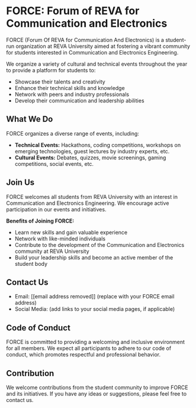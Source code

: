 # FORCE: Forum of REVA for Communication and Electronics

FORCE (Forum Of REVA for Communication And Electronics) is a student-run organization at REVA University aimed at fostering a vibrant community for students interested in Communication and Electronics Engineering. 

We organize a variety of cultural and technical events throughout the year to provide a platform for students to:

* Showcase their talents and creativity
* Enhance their technical skills and knowledge
* Network with peers and industry professionals
* Develop their communication and leadership abilities

## What We Do

FORCE organizes a diverse range of events, including:

* **Technical Events:** Hackathons, coding competitions, workshops on emerging technologies, guest lectures by industry experts, etc.
* **Cultural Events:** Debates, quizzes, movie screenings, gaming competitions, social events, etc.

## Join Us

FORCE welcomes all students from REVA University with an interest in Communication and Electronics Engineering. We encourage active participation in our events and initiatives. 

**Benefits of Joining FORCE:**

* Learn new skills and gain valuable experience
* Network with like-minded individuals
* Contribute to the development of the Communication and Electronics community at REVA University
* Build your leadership skills and become an active member of the student body

## Contact Us

* Email: [[email address removed]] (replace with your FORCE email address)
* Social Media: (add links to your social media pages, if applicable)

## Code of Conduct

FORCE is committed to providing a welcoming and inclusive environment for all members. We expect all participants to adhere to our code of conduct, which promotes respectful and professional behavior.

## Contribution

We welcome contributions from the student community to improve FORCE and its initiatives. If you have any ideas or suggestions, please feel free to contact us.
